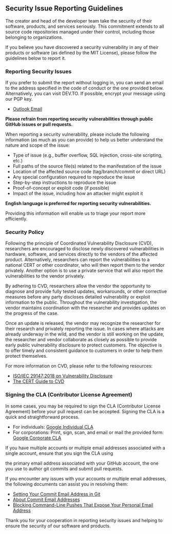 ## Security Issue Reporting Guidelines

The creator and head of the developer team take the security of their software, products, and services seriously. This commitment extends to all source code repositories managed under their control, including those belonging to organizations.

If you believe you have discovered a security vulnerability in any of their products or software (as defined by the MIT License), please follow the guidelines below to report it.

### Reporting Security Issues

If you prefer to submit the report without logging in, you can send an email to the address specified in the code of conduct or the one provided below. Alternatively, you can visit DEV.TO. If possible, encrypt your message using our PGP key.

- [Outlook Email](mailto:io.falcion@outlook.com)

**Please refrain from reporting security vulnerabilities through public GitHub issues or pull requests.**

When reporting a security vulnerability, please include the following information (as much as you can provide) to help us better understand the nature and scope of the issue:

- Type of issue (e.g., buffer overflow, SQL injection, cross-site scripting, etc.)
- Full paths of the source file(s) related to the manifestation of the issue
- Location of the affected source code (tag/branch/commit or direct URL)
- Any special configuration required to reproduce the issue
- Step-by-step instructions to reproduce the issue
- Proof-of-concept or exploit code (if possible)
- Impact of the issue, including how an attacker might exploit it

**English language is preferred for reporting security vulnerabilities.**

Providing this information will enable us to triage your report more efficiently.

### Security Policy

Following the principle of Coordinated Vulnerability Disclosure (CVD), researchers are encouraged to disclose newly discovered vulnerabilities in hardware, software, and services directly to the vendors of the affected product. Alternatively, researchers can report the vulnerabilities to a national CERT or other coordinator, who will then report them to the vendor privately. Another option is to use a private service that will also report the vulnerabilities to the vendor privately.

By adhering to CVD, researchers allow the vendor the opportunity to diagnose and provide fully tested updates, workarounds, or other corrective measures before any party discloses detailed vulnerability or exploit information to the public. Throughout the vulnerability investigation, the vendor maintains coordination with the researcher and provides updates on the progress of the case.

Once an update is released, the vendor may recognize the researcher for their research and privately reporting the issue. In cases where attacks are already underway in the wild, and the vendor is still working on the update, the researcher and vendor collaborate as closely as possible to provide early public vulnerability disclosure to protect customers. The objective is to offer timely and consistent guidance to customers in order to help them protect themselves.

For more information on CVD, please refer to the following resources:

- [ISO/IEC 29147:2018 on Vulnerability Disclosure](https://www.iso.org/standard/72311.html)
- [The CERT Guide to CVD](https://resources.sei.cmu.edu/asset_files/SpecialReport/2017_003_001_503340.pdf)

### Signing the CLA (Contributor License Agreement)

In some cases, you may be required to sign the CLA (Contributor License Agreement) before your pull request can be accepted. Signing the CLA is a quick and straightforward process.

- For individuals: [Google Individual CLA](https://cla.developers.google.com/about/google-individual)
- For corporations: Print, sign, scan, and email or mail the provided form: [Google Corporate CLA](https://cla.developers.google.com/about/google-corporate)

If you have multiple accounts or multiple email addresses associated with a single account, ensure that you sign the CLA using

 the primary email address associated with your GitHub account, the one you use to author git commits and submit pull requests.

If you encounter any issues with your accounts or multiple email addresses, the following documents can assist you in resolving them:

- [Setting Your Commit Email Address in Git](https://help.github.com/articles/setting-your-commit-email-address-in-git/)
- [About Commit Email Addresses](https://help.github.com/articles/about-commit-email-addresses/)
- [Blocking Command-Line Pushes That Expose Your Personal Email Address](https://help.github.com/articles/blocking-command-line-pushes-that-expose-your-personal-email-address/)

Thank you for your cooperation in reporting security issues and helping to ensure the security of our software and products.